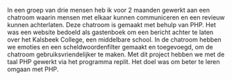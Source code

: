In een groep van drie mensen heb ik voor 2 maanden gewerkt aan een chatroom waarin mensen met elkaar kunnen communiceren en een revieuw kunnen achterlaten.
Deze chatroom is gemaakt met behulp van PHP. Het was een website bedoeld als gastenboek om een bericht achter te laten over het Kalsbeek College, een middelbare school.
In de chatroom hebben we emoties en een scheldwoordenfilter gemaakt en toegevoegd, om de chatroom gebruiksvriendelijker te maken. Met dit project hebben we met de taal PHP gewerkt via het programma replit. Het doel was om beter te leren omgaan met PHP. 
